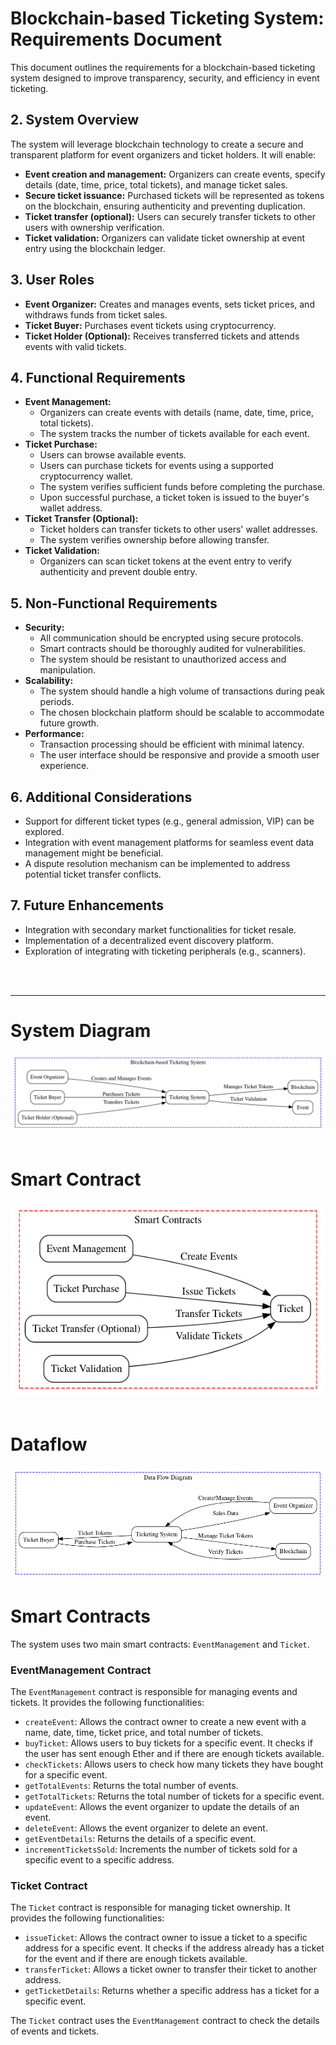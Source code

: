 # Blockchain-based Ticketing System: Requirements Document

This document outlines the requirements for a blockchain-based ticketing system designed to improve transparency, security, and efficiency in event ticketing.

## 2. System Overview

The system will leverage blockchain technology to create a secure and transparent platform for event organizers and ticket holders. It will enable:

- **Event creation and management:** Organizers can create events, specify details (date, time, price, total tickets), and manage ticket sales.
- **Secure ticket issuance:** Purchased tickets will be represented as tokens on the blockchain, ensuring authenticity and preventing duplication.
- **Ticket transfer (optional):** Users can securely transfer tickets to other users with ownership verification.
- **Ticket validation:** Organizers can validate ticket ownership at event entry using the blockchain ledger.

## 3. User Roles

- **Event Organizer:** Creates and manages events, sets ticket prices, and withdraws funds from ticket sales.
- **Ticket Buyer:** Purchases event tickets using cryptocurrency.
- **Ticket Holder (Optional):** Receives transferred tickets and attends events with valid tickets.

## 4. Functional Requirements

- **Event Management:**
    - Organizers can create events with details (name, date, time, price, total tickets).
    - The system tracks the number of tickets available for each event.
- **Ticket Purchase:**
    - Users can browse available events.
    - Users can purchase tickets for events using a supported cryptocurrency wallet.
    - The system verifies sufficient funds before completing the purchase.
    - Upon successful purchase, a ticket token is issued to the buyer's wallet address.
- **Ticket Transfer (Optional):**
    - Ticket holders can transfer tickets to other users' wallet addresses.
    - The system verifies ownership before allowing transfer.
- **Ticket Validation:**
    - Organizers can scan ticket tokens at the event entry to verify authenticity and prevent double entry.

## 5. Non-Functional Requirements

- **Security:**
    - All communication should be encrypted using secure protocols.
    - Smart contracts should be thoroughly audited for vulnerabilities.
    - The system should be resistant to unauthorized access and manipulation.
- **Scalability:**
    - The system should handle a high volume of transactions during peak periods.
    - The chosen blockchain platform should be scalable to accommodate future growth.
- **Performance:**
    - Transaction processing should be efficient with minimal latency.
    - The user interface should be responsive and provide a smooth user experience.

## 6. Additional Considerations

- Support for different ticket types (e.g., general admission, VIP) can be explored.
- Integration with event management platforms for seamless event data management might be beneficial.
- A dispute resolution mechanism can be implemented to address potential ticket transfer conflicts.

## 7. Future Enhancements

- Integration with secondary market functionalities for ticket resale.
- Implementation of a decentralized event discovery platform.
- Exploration of integrating with ticketing peripherals (e.g., scanners).

<br>
<br> 

___

# System Diagram

![System Diagram](sysinfo/system.png)
<br>
<br>


# Smart Contract
![Smart Contract](sysinfo/sc.png)
<br>
<br>

# Dataflow
![Data Flow](sysinfo/dataflow.png)


# Smart Contracts

The system uses two main smart contracts: `EventManagement` and `Ticket`.

### EventManagement Contract

The `EventManagement` contract is responsible for managing events and tickets. It provides the following functionalities:

- `createEvent`: Allows the contract owner to create a new event with a name, date, time, ticket price, and total number of tickets.
- `buyTicket`: Allows users to buy tickets for a specific event. It checks if the user has sent enough Ether and if there are enough tickets available.
- `checkTickets`: Allows users to check how many tickets they have bought for a specific event.
- `getTotalEvents`: Returns the total number of events.
- `getTotalTickets`: Returns the total number of tickets for a specific event.
- `updateEvent`: Allows the event organizer to update the details of an event.
- `deleteEvent`: Allows the event organizer to delete an event.
- `getEventDetails`: Returns the details of a specific event.
- `incrementTicketsSold`: Increments the number of tickets sold for a specific event to a specific address.

### Ticket Contract

The `Ticket` contract is responsible for managing ticket ownership. It provides the following functionalities:

- `issueTicket`: Allows the contract owner to issue a ticket to a specific address for a specific event. It checks if the address already has a ticket for the event and if there are enough tickets available.
- `transferTicket`: Allows a ticket owner to transfer their ticket to another address.
- `getTicketDetails`: Returns whether a specific address has a ticket for a specific event.

The `Ticket` contract uses the `EventManagement` contract to check the details of events and tickets.